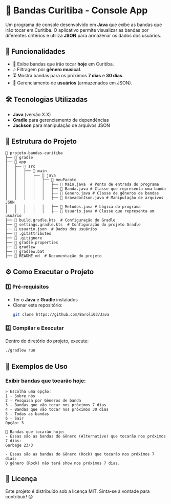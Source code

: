 # 🎸 Bandas Curitiba - Console App

Um programa de console desenvolvido em **Java** que exibe as bandas que irão tocar em Curitiba. O aplicativo permite visualizar as bandas por diferentes critérios e utiliza **JSON** para armazenar os dados dos usuários.

## 🚀 Funcionalidades

- 📅 Exibe bandas que irão tocar **hoje** em Curitiba.
- 🎶 Filtragem por **gênero musical**.
- ⏳ Mostra bandas para os próximos **7 dias** e **30 dias**.
- 👤 Gerenciamento de **usuários** (armazenados em JSON).

## 🛠️ Tecnologias Utilizadas

- **Java** (versão X.X)
- **Gradle** para gerenciamento de dependências
- **Jackson** para manipulação de arquivos JSON

## 📂 Estrutura do Projeto

```
📂 projeto-bandas-curitiba
├── 📁 gradle
├── 📁 app
│   ├── 📁 src
│   │   ├── 📁 main
│   │   │   ├── 📁 java
│   │   │   │   ├── 📁 meuPacote
│   │   │   │   │   ├── 📄 Main.java  # Ponto de entrada do programa
│   │   │   │   │   ├── 📄 Banda.java # Classe que representa uma banda
│   │   │   │   │   ├── 📄 Genero.java # Classe de gêneros de bandas
│   │   │   │   │   ├── 📄 GravadorJson.java # Manipulação de arquivos JSON
│   │   │   │   │   ├── 📄 Metodos.java # Lógica do programa
│   │   │   │   │   ├── 📄 Usuario.java # Classe que representa um usuário
├── 📄 build.gradle.kts  # Configuração do Gradle
├── 📄 settings.gradle.kts  # Configuração do projeto Gradle
├── 📄 usuario.json  # Dados dos usuários
├── 📄 .gitattributes
├── 📄 .gitignore
├── 📄 gradle.properties
├── 📄 gradlew
├── 📄 gradlew.bat
├── 📄 README.md  # Documentação do projeto
```

## ⚙️ Como Executar o Projeto

### 1️⃣ Pré-requisitos

- Ter o **Java** e **Gradle** instalados
- Clonar este repositório:
  ```sh
  git clone https://github.com/Baroli03/Java
  ```

### 2️⃣ Compilar e Executar

Dentro do diretório do projeto, execute:

```sh
./gradlew run
```

## 📌 Exemplos de Uso

### Exibir bandas que tocarão hoje:

```
> Escolha uma opção:
1 - Sobre nós
2 - Pesquisa por Gêneros de banda
3 - Bandas que vão tocar nos próximos 7 dias
4 - Bandas que vão tocar nos próximos 30 dias
5 - Todas as bandas
6 - Sair
Opção: 3

🎸 Bandas que tocarão hoje:
- Essas são as bandas do Gênero (Alternative) que tocarão nos próximos 7 dias:
Garbage 23/3

- Essas são as bandas do Gênero (Rock) que tocarão nos próximos 7 dias:
O gênero (Rock) não terá show nos próximos 7 dias.
```

## 📜 Licença

Este projeto é distribuído sob a licença MIT. Sinta-se à vontade para contribuir! 😊


